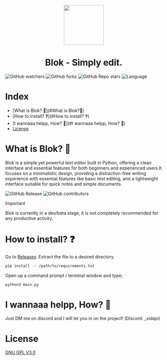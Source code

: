 <p align="center">
  <img src="https://i.ibb.co/gM8kQxY5/App-Icon-256x256x32.png" height="128">
  <h1 align="center">Blok - Simply edit.</h1>
</p>

![GitHub watchers](https://img.shields.io/github/watchers/azGKRWPm/blok?style=for-the-badge)
![GitHub forks](https://img.shields.io/github/forks/azGKRWPm/blok?style=for-the-badge)
![GitHub Repo stars](https://img.shields.io/github/stars/azGKRWPm/blok?style=for-the-badge)
![Language](https://img.shields.io/badge/Language-Python-green?style=for-the-badge)

# Index
- [What is Blok? 💾](#What is Blok?💾)
- [How to install? ❓](#How to install? ❓)
- [I wannaaa helpp, How? 🥺](#I wannaaa helpp, How? 🥺)
- [License](#License)

# What is Blok? 💾
<p>Blok is a simple yet powerful text editor built in Python, offering a clean interface and essential features for both beginners and experienced users.It focuses on a minimalistic design, providing a distraction-free writing experience with essential features like basic text editing, and a lightweight interface suitable for quick notes and simple documents.</p>

![GitHub Release](https://img.shields.io/github/v/release/azGKRWPm/blok?style=flat-square)
![GitHub contributors](https://img.shields.io/github/contributors/azGKRWPm/blok?style=flat-square)

> [!IMPORTANT]
> Blok is currently in a dev/beta stage, it is not completely recommended for any productive activity.

# How to install? ❓

Go to [Releases](https://github.com/azGKRWPm/blok/releases).
Extract the file to a desired directory.
```bash
pip install -r /path/to/requirements.txt
``` 
Open up a command prompt / terminal window and type;
```bash
python3 main.py
```
# I wannaaa helpp, How? 🥺

 Just DM me on discord and I will let you in on the project! (Discord: _xidajo)

# License

[GNU GPL V3.0](https://github.com/azGKRWPm/blok/blob/main/LICENSE)















